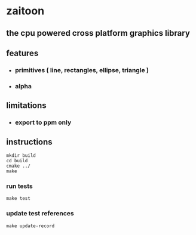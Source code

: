 # zaitoon 

## the cpu powered cross platform graphics library

## features
- ### primitives ( line, rectangles, ellipse, triangle )
- ### alpha

## limitations
- ### export to ppm only

## instructions
```
mkdir build
cd build
cmake ../
make
```
### run tests
```
make test
```
### update test references
```
make update-record
```
